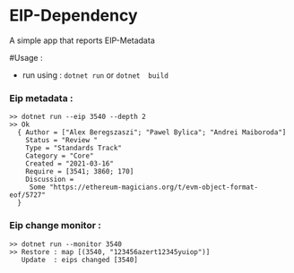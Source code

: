 # EIP-Dependency
A simple app that reports EIP-Metadata

#Usage : 
* run using : ``dotnet run`` or ``dotnet  build`` 
### Eip metadata :
```
>> dotnet run --eip 3540 --depth 2
>> Ok
  { Author = ["Alex Beregszaszi"; "Pawel Bylica"; "Andrei Maiboroda"]
    Status = "Review "
    Type = "Standards Track"
    Category = "Core"
    Created = "2021-03-16"
    Require = [3541; 3860; 170]
    Discussion =
     Some "https://ethereum-magicians.org/t/evm-object-format-eof/5727" 
  }
```
### Eip change monitor :
```
>> dotnet run --monitor 3540
>> Restore : map [(3540, "123456azert12345yuiop")]
   Update  : eips changed [3540]
```
